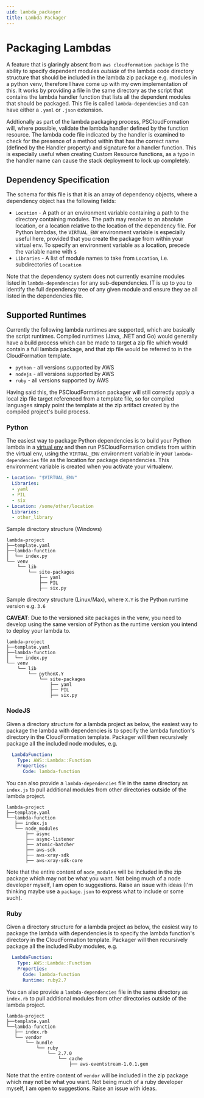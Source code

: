 ```yaml
---
uid: lambda_packager
title: Lambda Packager
---
```

# Packaging Lambdas

A feature that is glaringly absent from `aws cloudformation package` is the ability to specify dependent modules *outside* of the lambda code directory structure that should be included in the lambda zip package e.g. modules in a python venv, therefore I have come up with my own implementation of this. It works by providing a file in the same directory as the script that contains the lambda handler function that lists all the dependent modules that should be packaged. This file is called `lambda-dependencies` and can have either a `.yaml` or `.json` extension.

Addtionally as part of the lambda packaging process, PSCloudFormation will, where possible, validate the lambda handler defined by the function resource. The lambda code file indicated by the handler is examined to check for the presence of a method within that has the correct name (defined by the Handler property) and signature for a handler function. This is especially useful when creating Custom Resource functions, as a typo in the handler name can cause the stack deployment to lock up completely.

## Dependency Specification

The schema for this file is that it is an array of dependency objects, where a dependency object has the following fields:

* `Location` - A path or an environment variable containing a path to the directory containing modules. The path may resolve to an absolute location, or a location relative to the location of the dependency file. For Python lambdas, the `VIRTUAL_ENV` environment variable is especially useful here, provided that you create the package from within your virtual env. To specify an environment variable as a location, precede the variable name with `$`
* `Libraries` - A list of module names to take from `Location`, i.e. subdirectories of `Location`

Note that the dependency system does not currently examine modules listed in `lambda-dependencies` for any sub-dependencies. IT is up to you to identify the full dependency tree of any given module and ensure they ae all listed in the dependencies file.

## Supported Runtimes

Currently the following lambda runtimes are supported, which are basically the script runtimes. Compiled runtimes (Java, .NET and Go) would generally have a build process which can be made to target a zip file which would contain a full lambda package, and that zip file would be referred to in the CloudFormation template.

* `python` - all versions supported by AWS
* `nodejs` - all versions supported by AWS
* `ruby` - all versions supported by AWS

Having said this, the PSCloudFormation packager will still correctly apply a local zip file target referenced from a template file, so for compiled languages simply point the template at the zip artifact created by the compiled project's build process.

### Python

The easiest way to package Python dependencies is to build your Python lambda in a [virtual env](https://docs.python.org/3/library/venv.html) and then run PSCloudFormation cmdlets from within the virtual env, using the `VIRTUAL_ENV` environment variable in your `lambda-dependencies` file as the location for package dependencies. This environment variable is created when you activate your virtualenv.

```yaml
- Location: "$VIRTUAL_ENV"
  Libraries:
  - yaml
  - PIL
  - six
- Location: /some/other/location
  Libraries:
  - other_library
```

Sample directory structure (Windows)

```
lambda-project
├──template.yaml
├──lambda-function
│  └── index.py
└── venv
    └── lib
        └── site-packages
            ├── yaml
            ├── PIL
            ├── six.py
```

Sample directory structure (Linux/Max), where `X.Y` is the Python runtime version e.g. `3.6`

**CAVEAT**: Due to the versioned site packages in the venv, you need to develop using the same version of Python as the runtime version you intend to deploy your lambda to.

```
lambda-project
├──template.yaml
├──lambda-function
│  └── index.py
└── venv
    └── lib
        └── pythonX.Y
            └── site-packages
                ├── yaml
                ├── PIL
                ├── six.py
```

### NodeJS

Given a directory structure for a lambda project as below, the easiest way to package the lambda with dependencies is to specify the lambda function's directory in the CloudFormation template. Packager will then recursively package all the included node modules, e.g.

```yaml
  LambdaFunction:
    Type: AWS::Lambda::Function
    Properties:
      Code: lambda-function
```

You can also provide a `lambda-dependencies` file in the same directory as `index.js` to pull additional modules from other directories outside of the lambda project.

```
lambda-project
├──template.yaml
└──lambda-function
   ├── index.js
   └── node_modules
       ├── async
       ├── async-listener
       ├── atomic-batcher
       ├── aws-sdk
       ├── aws-xray-sdk
       ├── aws-xray-sdk-core
```

Note that the entire content of `node_modules` will be included in the zip package which may not be what you want. Not being much of a node developer myself, I am open to suggestions. Raise an issue with ideas (I'm thinking maybe use a `package.json` to express what to include or some such).

### Ruby

Given a directory structure for a lambda project as below, the easiest way to package the lambda with dependencies is to specify the lambda function's directory in the CloudFormation template. Packager will then recursively package all the included Ruby modules, e.g.

```yaml
  LambdaFunction:
    Type: AWS::Lambda::Function
    Properties:
      Code: lambda-function
      Runtime: ruby2.7
```

You can also provide a `lambda-dependencies` file in the same directory as `index.rb` to pull additional modules from other directories outside of the lambda project.

```
lambda-project
├──template.yaml
└──lambda-function
   ├── index.rb
   └── vendor
       └── bundle
           └── ruby
               └── 2.7.0
                   └── cache
                       ├── aws-eventstream-1.0.1.gem
```

Note that the entire content of `vendor` will be included in the zip package which may not be what you want. Not being much of a ruby developer myself, I am open to suggestions. Raise an issue with ideas.

